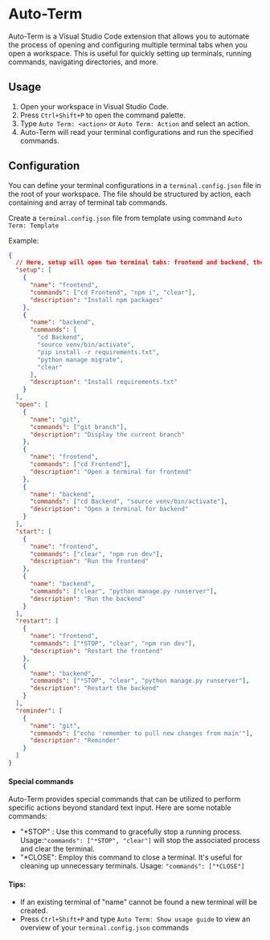 # Auto-Term

Auto-Term is a Visual Studio Code extension that allows you to automate the process of opening and configuring multiple terminal tabs when you open a workspace. This is useful for quickly setting up terminals, running commands, navigating directories, and more.

## Usage

1. Open your workspace in Visual Studio Code.
2. Press `Ctrl+Shift+P` to open the command palette.
3. Type `Auto Term: <action>` or `Auto Term: Action` and select an action.
4. Auto-Term will read your terminal configurations and run the specified commands.

## Configuration

You can define your terminal configurations in a `terminal.config.json` file in the root of your workspace. The file should be structured by action, each containing and array of terminal tab commands.

Create a `terminal.config.json` file from template using command `Auto Term: Template`

Example:

```json
{
  // Here, setup will open two terminal tabs: frontend and backend, then installs needed packages
  "setup": [
    {
      "name": "frontend",
      "commands": ["cd Frontend", "npm i", "clear"],
      "description": "Install npm packages"
    },
    {
      "name": "backend",
      "commands": [
        "cd Backend",
        "source venv/bin/activate",
        "pip install -r requirements.txt",
        "python manage migrate",
        "clear"
      ],
      "description": "Install requirements.txt"
    }
  ],
  "open": [
    {
      "name": "git",
      "commands": ["git branch"],
      "description": "Display the current branch"
    },
    {
      "name": "frontend",
      "commands": ["cd Frontend"],
      "description": "Open a terminal for frontend"
    },
    {
      "name": "backend",
      "commands": ["cd Backend", "source venv/bin/activate"],
      "description": "Open a terminal for backend"
    }
  ],
  "start": [
    {
      "name": "frontend",
      "commands": ["clear", "npm run dev"],
      "description": "Run the frontend"
    },
    {
      "name": "backend",
      "commands": ["clear", "python manage.py runserver"],
      "description": "Run the backend"
    }
  ],
  "restart": [
    {
      "name": "frontend",
      "commands": ["*STOP", "clear", "npm run dev"],
      "description": "Restart the frontend"
    },
    {
      "name": "backend",
      "commands": ["*STOP", "clear", "python manage.py runserver"],
      "description": "Restart the backend"
    }
  ],
  "reminder": [
    {
      "name": "git",
      "commands": ["echo 'remember to pull new changes from main'"],
      "description": "Reminder"
    }
  ]
}
```

#### Special commands

Auto-Term provides special commands that can be utilized to perform specific actions beyond standard text input. Here are some notable commands:

- "*STOP" : Use this command to gracefully stop a running process. Usage:`"commands": ["*STOP", "clear"]` will stop the associated process and clear the terminal.
- "*CLOSE": Employ this command to close a terminal. It's useful for cleaning up unnecessary terminals. Usage: `"commands": ["*CLOSE"]`

#### Tips:

- If an existing terminal of "name" cannot be found a new terminal will be created.
- Press `Ctrl+Shift+P` and type `Auto Term: Show usage guide` to view an overview of your `terminal.config.json` commands
